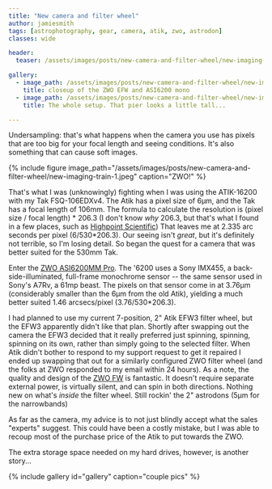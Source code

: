 ```yaml
---
title: "New camera and filter wheel"
author: jamiesmith
tags: [astrophotography, gear, camera, atik, zwo, astrodon]
classes: wide

header:
  teaser: /assets/images/posts/new-camera-and-filter-wheel/new-imaging-train-1.jpeg

gallery:
  - image_path: /assets/images/posts/new-camera-and-filter-wheel/new-imaging-train-1.jpeg
    title: closeup of the ZWO EFW and ASI6200 mono
  - image_path: /assets/images/posts/new-camera-and-filter-wheel/new-imaging-train-2.jpeg
    title: The whole setup. That pier looks a little tall...

---
```


Undersampling: that's what happens when the camera you use has pixels that are too
big for your focal length and seeing conditions. It's also something that can
cause soft images.

<!--more-->

{%
  include figure image_path="/assets/images/posts/new-camera-and-filter-wheel/new-imaging-train-1.jpeg"
  caption="ZWO!"
%}


That's what I was (unknowingly) fighting when I was using the ATIK-16200 with my
Tak FSQ-106EDXv4. The Atik has a pixel size of 6µm, and the Tak has a focal length 
of 106mm. The formula to calculate the resolution is (pixel size / focal length) * 206.3 
(I don't know _why_ 206.3, but that's what I found in a few places, such as 
[Highpoint Scientific](https://www.highpointscientific.com/astronomy-hub/post/astro-photography-guides/undersampling-and-oversampling-in-astrophotography))
That leaves me at 2.335 arc seconds per pixel (6/530*206.3). Our seeing isn't _great_,
but it's definitely not terrible, so I'm losing detail. So began the quest for a camera
that was better suited for the 530mm Tak.

Enter the [ZWO ASI6200MM Pro](https://astronomy-imaging-camera.com/product/asi6200mm-pro-mono/). 
The '6200 uses a Sony IMX455, a back-side-illuminated, full-frame
monochrome sensor -- the same sensor used in Sony's A7Rv, a 61mp beast. The pixels on that
sensor come in at 3.76µm (considerably smaller than the 6µm from the old Atik), yielding a 
much better suited 1.46 arcsecs/pixel (3.76/530*206.3).

I had planned to use my current 7-position, 2" Atik EFW3 filter wheel, but the
EFW3 apparently didn't like that plan. Shortly after swapping out the camera the
EFW3 decided that it really preferred just spinning, spinning, spinning on its
own, rather than simply going to the selected filter.  When Atik didn't bother to
respond to my support request to get it repaired I ended up swapping that out
for a similarly configured ZWO filter wheel (and the folks at ZWO responded to
my email within 24 hours). As a note, the quality and design of the [ZWO FW](https://astronomy-imaging-camera.com/product/zwo-efw-5-x-2″or-7-x-2″/) 
is fantastic. It doesn't require separate external power, is virtually silent, and can spin
in both directions. Nothing new on what's _inside_ the filter wheel. Still rockin' 
the 2" astrodons (5µm for the narrowbands)

As far as the camera, my advice is to not just blindly accept what the sales
"experts" suggest. This could have been a costly mistake, but I was able to
recoup most of the purchase price of the Atik to put towards the ZWO.

The extra storage space needed on my hard drives, however, is another story...

{% include gallery id="gallery" caption="couple pics" %}

